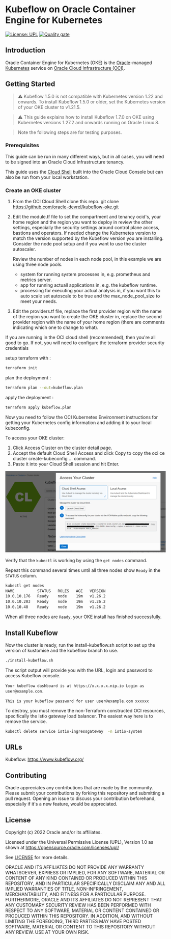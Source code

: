 # Kubeflow on Oracle Container Engine for Kubernetes

[uri-Kubernetes]: https://Kubernetes.io/
[uri-oci]: https://cloud.oracle.com/cloud-infrastructure
[uri-oracle]: https://www.oracle.com

[![License: UPL](https://img.shields.io/badge/license-UPL-green)](https://img.shields.io/badge/license-UPL-green) [![Quality gate](https://sonarcloud.io/api/project_badges/quality_gate?project=oracle-devrel_kubeflow-oke)](https://sonarcloud.io/dashboard?id=oracle-devrel_kubeflow-oke)

## Introduction

Oracle Container Engine for Kubernetes (OKE) is the [Oracle][uri-oracle]-managed [Kubernetes][uri-Kubernetes] service on [Oracle Cloud Infrastructure (OCI)][uri-oci].

## Getting Started

> ⚠️ Kubeflow 1.5.0 is not compatible with Kubernetes version 1.22 and onwards. To install Kubeflow 1.5.0 or older, set the Kubernetes version of your OKE cluster to v1.21.5.

> ⚠️ This guide explains how to install Kubeflow 1.7.0 on OKE using Kubernetes versions 1.27.2 and onwards running on Oracle Linux 8.

> Note the following steps are for testing purposes. 

<!-- ## Installation -->

<!-- This section describes how to create a Kubernetes cluster using OKE, access OKE, install Kubeflow and expose Kubeflow Dashboard. -->

### Prerequisites

This guide can be run in many different ways, but in all cases, you will need to be signed into an Oracle Cloud Infrastructure tenancy.

This guide uses the [Cloud Shell](https://docs.oracle.com/en-us/iaas/Content/API/Concepts/devcloudshellintro.htm) built into the Oracle Cloud Console but can also be run from your local workstation.

### Create an OKE cluster

1. From the OCI Cloud Shell clone this repo.
git clone https://github.com/oracle-devrel/kubeflow-oke.git

1. Edit the module.tf file to set the compartment and tenancy ocid's, your home region and the region you want to deploy in review the other settings, especially the security settings around control plane access, bastions and operators. If needed change the Kubernetes version to match the version supported by the Kubeflow version you are installing. Consider the node pool setup and if you want to use the cluster autoscaler. 

    Review the number of nodes in each node pool, in this example we are using three node pools.
   - system for running system processes in, e.g. prometheus and metrics server.
   - app for running actuall applications in, e.g. the kubeflow runtime.
   - processing for executing your actual analysis in, if you want this to auto scale set autoscale to be true and the max_node_pool_size to meet your needs.

2. Edit the providers.tf file, replace the first provider region with the name of the region you want to create the OKE cluster in, replace the second provider region with the name of your home region (there are comments indicating which one to change to what).

If you are running in the OCI cloud shell (recommended), then you're all good to go. If not, you will need to configure the terraform provider security credentials

setup terraform with : 
```bash
terraform init
```

plan the deployment : 
```bash
terraform plan --out=kubeflow.plan
```

apply the deployment : 
```bash
terraform apply kubeflow.plan
```

Now you need to follow the OCI Kubernetes Environment instructions for getting your Kubernetes config information and adding it to your local kubeconfig.

To access your OKE cluster:
1. Click Access Cluster on the cluster detail page.
2. Accept the default Cloud Shell Access and click Copy to copy the oci ce cluster create-kubeconfig ... command.
3. Paste it into your Cloud Shell session and hit Enter.

![cluster1](images/AccessCluster.png)

  Verify that the `kubectl` is working by using the `get nodes` command. 
  
  Repeat this command several times until all three nodes show `Ready` in the `STATUS` column.

```bash
kubectl get nodes
NAME          STATUS   ROLES   AGE   VERSION
10.0.10.176   Ready    node    19m   v1.26.2
10.0.10.203   Ready    node    19m   v1.26.2
10.0.10.48    Ready    node    19m   v1.26.2
```

  When all three nodes are `Ready`, your OKE install has finished successfully.

## Install Kubeflow

Now the cluster is ready, run the install-kubeflow.sh script to 
set up the version of kustomise and the kubeflow branch to use.

```bash
./install-kubeflow.sh
```

The script output will provide you with the URL, login and password to access Kubeflow console.

`Your kubeflow dashboard is at https://x.x.x.x.nip.io
Login as user@example.com.`

`This is your kubeflow password for user user@example.com
xxxxxx`


To destroy, you must remove the non-Terraform constructed OCI resources, specifically the Istio gateway load balancer. The easiest way here is to remove the service.

```bash
kubectl delete service istio-ingressgateway  -n istio-system
```

## URLs

Kubeflow: <https://www.kubeflow.org/>

## Contributing

Oracle appreciates any contributions that are made by the community. Please submit your contributions by forking this repository and submitting a pull request. Opening an issue to discuss your contribution beforehand, especially if it's a new feature, would be appreciated.

## License

Copyright (c) 2022 Oracle and/or its affiliates.

Licensed under the Universal Permissive License (UPL), Version 1.0 as shown at https://opensource.oracle.com/licenses/upl/

See [LICENSE](LICENSE) for more details.

ORACLE AND ITS AFFILIATES DO NOT PROVIDE ANY WARRANTY WHATSOEVER, EXPRESS OR IMPLIED, FOR ANY SOFTWARE, MATERIAL OR CONTENT OF ANY KIND CONTAINED OR PRODUCED WITHIN THIS REPOSITORY, AND IN PARTICULAR SPECIFICALLY DISCLAIM ANY AND ALL IMPLIED WARRANTIES OF TITLE, NON-INFRINGEMENT, MERCHANTABILITY, AND FITNESS FOR A PARTICULAR PURPOSE. FURTHERMORE, ORACLE AND ITS AFFILIATES DO NOT REPRESENT THAT ANY CUSTOMARY SECURITY REVIEW HAS BEEN PERFORMED WITH RESPECT TO ANY SOFTWARE, MATERIAL OR CONTENT CONTAINED OR PRODUCED WITHIN THIS REPOSITORY. IN ADDITION, AND WITHOUT LIMITING THE FOREGOING, THIRD PARTIES MAY HAVE POSTED SOFTWARE, MATERIAL OR CONTENT TO THIS REPOSITORY WITHOUT ANY REVIEW. USE AT YOUR OWN RISK.